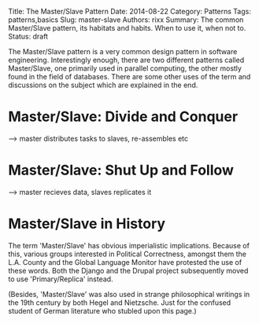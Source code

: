 Title: The Master/Slave Pattern
Date:   2014-08-22
Category: Patterns
Tags: patterns,basics
Slug: master-slave
Authors: rixx
Summary: The common Master/Slave pattern, its habitats and habits. When to use it, when not to.
Status: draft

The Master/Slave pattern is a very common design pattern in software engineering. Interestingly enough, there are two different patterns called Master/Slave, one primarily used in parallel computing, the other mostly found in the field of databases. There are some other uses of the term and discussions on the subject which are explained in the end.

# Master/Slave: Divide and Conquer

--> master distributes tasks to slaves, re-assembles etc

# Master/Slave: Shut Up and Follow

--> master recieves data, slaves replicates it

# Master/Slave in History

The term 'Master/Slave' has obvious imperialistic implications. Because of this, various groups interested in Political Correctness, amongst them the L.A. County and the Global Language Monitor have protested the use of these words. Both the Django and the Drupal project subsequently moved to use 'Primary/Replica' instead.

(Besides, 'Master/Slave' was also used in strange philosophical writings in the 19th century by both Hegel and Nietzsche. Just for the confused student of German literature who stubled upon this page.)


